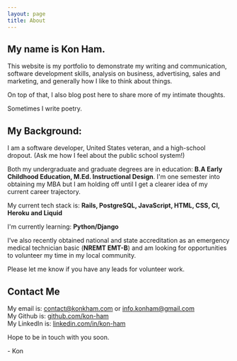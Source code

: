 ```yaml
---
layout: page
title: About
---
```


## My name is Kon Ham.
This website is my portfolio to demonstrate my writing and communication, software development skills, analysis on business, advertising, sales and marketing, and generally how I like to think about things.

On top of that, I also blog post here to share more of my intimate thoughts.

Sometimes I write poetry.

## My Background:
I am a software developer, United States veteran, and a high-school dropout. (Ask me how I feel about the public school system!)

Both my undergraduate and graduate degrees are in education: **B.A Early Childhood Education, M.Ed. Instructional Design**. I'm one semester into obtaining my MBA but I am holding off until I get a clearer idea of my current career trajectory.

My current tech stack is: **Rails, PostgreSQL, JavaScript, HTML, CSS, CI, Heroku and Liquid**

I'm currently learning: **Python/Django**

I’ve also recently obtained national and state accreditation as an emergency medical technician basic (**NREMT EMT-B**) and am looking for opportunities to volunteer my time in my local community.

Please let me know if you have any leads for volunteer work.

## Contact Me
My email is: [contact@konkham.com](mailto:contact@konkham.com) or [info.konham@gmail.com](mailto:info.konham@gmail.com)    
My Github is: [github.com/kon-ham](https://github.com/kon-ham)  
My LinkedIn is: [linkedin.com/in/kon-ham](https://www.linkedin.com/in/kon-ham)

Hope to be in touch with you soon. 

\- Kon